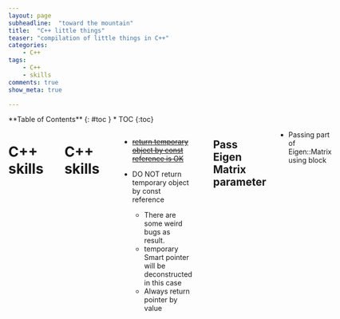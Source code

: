 ```yaml
---
layout: page
subheadline:  "toward the mountain"
title:  "C++ little things"
teaser: "compilation of little things in C++"
categories:
    - C++
tags:
    - C++
    - skills
comments: true
show_meta: true

---
```

<div class="row">
<div class="medium-7 medium-push-10 columns" markdown="1">
<div class="panel radius" markdown="1">
**Table of Contents**
{: #toc }
*  TOC
{:toc}
</div>
</div><!-- /.medium-4.columns -->



<div class="medium-14 medium-pull-3 columns" markdown="1">



<h1> C++ skills </h1>
<br> 
<br> 

C++ skills
===
<br> 

* <del>[return temporary object by const reference is OK](http://herbsutter.com/2008/01/01/gotw-88-a-candidate-for-the-most-important-const/) </del>
* DO NOT return temporary object by const reference

	* There are some weird bugs as result.
	* temporary Smart pointer will be deconstructed in this case
	* Always return pointer by value
<br> 


Pass Eigen Matrix parameter
---
* Passing part of Eigen::Matrix using block
<pre>
<code>
/// function decleration
func(Eigen::Ref<Eigen::Matrix<3,1> >);

Eigen::Matrix<3,1> mat;
func(
	mat.block(startRow
			, startCol
			, rows
			, cols)
);
</code>
</pre>

</div><!-- /.medium-8.columns -->

</div><!-- /.row -->

